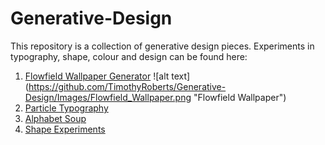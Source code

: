 Generative-Design
=================

This repository is a collection of generative design pieces. Experiments in typography, shape, colour and design can be found here:

1. [Flowfield Wallpaper Generator](FlowfieldWallpaper/BookCover_Final_Origin)
![alt text] (https://github.com/TimothyRoberts/Generative-Design/Images/Flowfield_Wallpaper.png "Flowfield Wallpaper")
2. [Particle Typography](ParticleTypography)
3. [Alphabet Soup](AlphabetSoup)
4. [Shape Experiments](ShapeExperiments)
